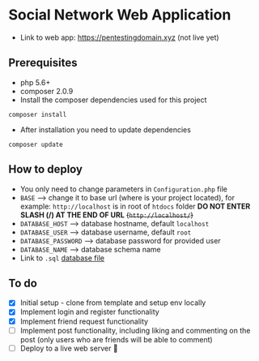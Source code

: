 # Social Network Web Application
* Link to web app: https://pentestingdomain.xyz (not live yet)

## Prerequisites
* php 5.6+
* composer 2.0.9
* Install the composer dependencies used for this project
```
composer install
```
* After installation you need to update dependencies
```
composer update
```

## How to deploy
* You only need to change parameters in `Configuration.php` file
* `BASE` --> change it to base url (where is your project located), for example: `http://localhost` is in root of `htdocs` folder __DO NOT ENTER SLASH (/) AT THE END OF URL__ ~~(`http://localhost/`)~~
* `DATABASE_HOST` --> database hostname, default `localhost`
* `DATABASE_USER` --> database username, default `root`
* `DATABASE_PASSWORD` --> database password for provided user
* `DATABASE_NAME` --> database schema name
* Link to `.sql` [database file](https://drive.google.com/file/d/1QanG7XHw62o27_XnJ0BcQlPKbqEABT0C/view?usp=sharing)

## To do
- [x] Initial setup - clone from template and setup env locally
- [x] Implement login and register functionality
- [x] Implement friend request functionality
- [ ] Implement post functionality, including liking and commenting on the post (only users who are friends will be able to comment)
- [ ] Deploy to a live web server :tada: